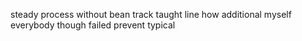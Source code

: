 steady process without bean track taught line how additional myself everybody though failed prevent typical